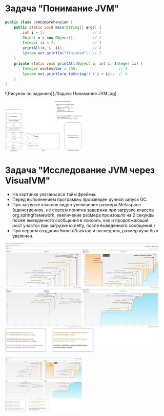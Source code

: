 # Задача "Понимание JVM"

```java
public class JvmComprehension {
    public static void main(String[] args) {
        int i = 1;                      // 1
        Object o = new Object();        // 2
        Integer ii = 2;                 // 3
        printAll(o, i, ii);             // 4
        System.out.println("finished"); // 7
    }
    private static void printAll(Object o, int i, Integer ii) {
        Integer uselessVar = 700;                   // 5
        System.out.println(o.toString() + i + ii);  // 6
    }
}
```

![Рисунок по заданию](./Задача Понимание JVM.jpg)  

<img src="Задача Понимание JVM.jpg" alt= “” width="50%" height="50%">

# Задача "Исследование JVM через VisualVM"

* На картинке указаны все тайм фреймы.  
* Перед выполнением программы произведен ручной запуск GC.  
* При загрузке классов видно увеличение размера Metaspace  
(единственное, не совсем понятна задержка при загрузке классов org.springfraмework, 
увеличение размера произошло на 2 секунды позже выведенного сообщения в консоль, 
как и продолжающий рост участок при загрузке io.netty, после выведенного сообщения.)    
* При первом создании 5млн объектов и последнем, размер кучи был увеличен.


![Рисунок по заданию](./Исследование%20JVM%20через%20VisualVM.jpg)

<img src="Исследование%20JVM%20через%20VisualVM.jpg" alt= “xvbcxcvb” width="50%" height="50%">
